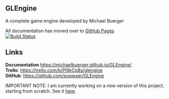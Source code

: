 ## GLEngine

A complete game engine developed by Michael Buerger

All documentation has moved over to [GitHub Pages](https://popwser.github.io/GLEngine/)  
[![Build Status](https://travis-ci.org/popwser/GLEngine.svg?branch=transfer1)](https://travis-ci.org/popwser/GLEngine)

## Links

**Documentation** <https://michaelbuerger.github.io/GLEngine/>  
**Trello**: <https://trello.com/b/Pl9kCp8s/glengine>  
**GitHub**: <https://github.com/popwser/GLEngine>

IMPORTANT NOTE:
I am currently working on a new version of this project, starting from scratch. See it [here](https://github.com/michaelbuerger/Pyrex).
